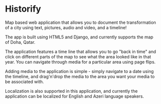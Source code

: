 Historify
========

Map based web application that allows you to document the transformation of a city using text, pictures, audio and video, and a timeline!

The app is built using HTML5 and Django, and currently supports the  map of Doha, Qatar.

The application features a time line that allows you to go "back in time" and click on different parts of the map to see what the area looked like in that year. You can navigate through media for a particular area using page flips.

Adding media to the application is simple - simply navigate to a date using the timeline, and drag'n'drop the media to the area you want your media to be associated with.

Localization is also supported in this application, and currently the application can be localized for English and Azeri language speakers.  